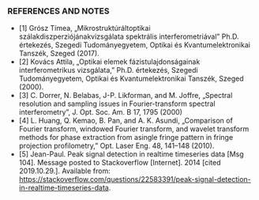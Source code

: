 ### REFERENCES AND NOTES

* [1] Grósz Tímea, „Mikrostruktúráltoptikai szálakdiszperziójánakvizsgálata spektrális interferometriával” Ph.D.  értekezés,  Szegedi  Tudományegyetem, Optikai  és  Kvantumelektronikai  Tanszék, Szeged (2017).
* [2] Kovács Attila, „Optikai elemek fázistulajdonságainak interferometrikus vizsgálata,” Ph.D.  értekezés,  Szegedi  Tudományegyetem,  Optikai  és  Kvantumelektronikai  Tanszék, Szeged (2000).
* [3] C. Dorrer, N. Belabas, J-P. Likforman, and M. Joffre, „Spectral resolution and sampling issues in Fourier-transform spectral interferometry”, J. Opt. Soc. Am. B 17, 1795 (2000)
* [4] L. Huang, Q. Kemao, B. Pan, and A. K. Asundi, „Comparison of Fourier transform, windowed  Fourier  transform,  and  wavelet  transform  methods  for  phase  extraction  from  asingle  fringe  pattern  in  fringe  projection  profilometry,”  Opt.  Laser  Eng. 48,  141–148 (2010).
* [5]  Jean-Paul. Peak signal detection in realtime timeseries data [Msg 104]. Message posted to Stackoverflow [Internet]. 2014 [cited 2019.10.29.]. 
	   Available from: https://stackoverflow.com/questions/22583391/peak-signal-detection-in-realtime-timeseries-data.